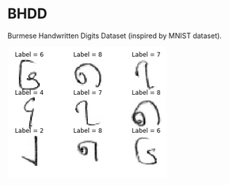 # BHDD
Burmese Handwritten Digits Dataset (inspired by MNIST dataset).

![Sample Images](images/sample.png)
